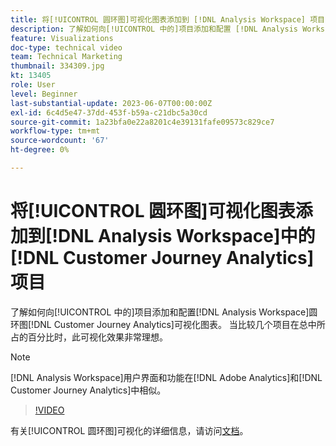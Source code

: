 ```yaml
---
title: 将[!UICONTROL 圆环图]可视化图表添加到 [!DNL Analysis Workspace] 项目
description: 了解如何向[!UICONTROL 中的]项目添加和配置 [!DNL Analysis Workspace] 圆环图 [!DNL Customer Journey Analytics]可视化图表。
feature: Visualizations
doc-type: technical video
team: Technical Marketing
thumbnail: 334309.jpg
kt: 13405
role: User
level: Beginner
last-substantial-update: 2023-06-07T00:00:00Z
exl-id: 6c4d5e47-37dd-453f-b59a-c21dbc5a30cd
source-git-commit: 1a23bfa0e22a8201c4e39131fafe09573c829ce7
workflow-type: tm+mt
source-wordcount: '67'
ht-degree: 0%

---
```


# 将[!UICONTROL 圆环图]可视化图表添加到[!DNL Analysis Workspace]中的[!DNL Customer Journey Analytics]项目

了解如何向[!UICONTROL 中的]项目添加和配置[!DNL Analysis Workspace]圆环图[!DNL Customer Journey Analytics]可视化图表。 当比较几个项目在总中所占的百分比时，此可视化效果非常理想。

>[!NOTE]
>
>[!DNL Analysis Workspace]用户界面和功能在[!DNL Adobe Analytics]和[!DNL Customer Journey Analytics]中相似。

>[!VIDEO](https://video.tv.adobe.com/v/3416622/?quality=12&learn=on&captions=chi_hans)

有关[!UICONTROL 圆环图]可视化的详细信息，请访问[文档](https://experienceleague.adobe.com/docs/analytics-platform/using/cja-workspace/visualizations/donut.html?lang=zh-Hans)。
